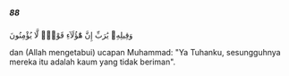 ##### 88

<span class="ayah">وَقِيلِهِۦ يَٰرَبِّ إِنَّ هَٰٓؤُلَآءِ قَوْمٌۭ لَّا يُؤْمِنُونَ</span>

<span class="ayah_translation">dan (Allah mengetabui) ucapan Muhammad: "Ya Tuhanku, sesungguhnya mereka itu adalah kaum yang tidak beriman".</span>
